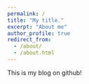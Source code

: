 ```yaml
---
permalink: /
title: "My title."
excerpt: "About me"
author_profile: true
redirect_from: 
  - /about/
  - /about.html
---
```


This is my blog on github!

